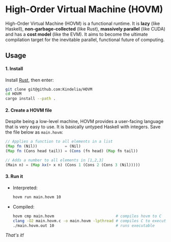 High-Order Virtual Machine (HOVM)
=================================

High-Order Virtual Machine (HOVM) is a functional runtime. It is **lazy** (like
Haskell), **non-garbage-collected** (like Rust), **massively parallel** (like
CUDA) and has a **cost model** (like the EVM). It aims to become the ultimate
compilation target for the inevitable parallel, functional future of computing.

Usage
-----

#### 1. Install

Install [Rust](https://www.rust-lang.org/), then enter:

```bash
git clone git@github.com:Kindelia/HOVM
cd HOVM
cargo install --path .
```

#### 2. Create a HOVM file

Despite being a low-level machine, HOVM provides a user-facing language that is
very easy to use. It is basically untyped Haskell with integers. Save the file
below as `main.hovm`:

```javascript
// Applies a function to all elements in a list
(Map fn (Nil))            = (Nil)
(Map fn (Cons head tail)) = (Cons (fn head) (Map fn tail))

// Adds a number to all elements in [1,2,3]
(Main n) = (Map λx(+ x n) (Cons 1 (Cons 2 (Cons 3 (Nil)))))
```

#### 3. Run it

* Interpreted:

    ```bash
    hovm run main.hovm 10
    ```

* Compiled:

    ```bash
    hovm cmp main.hovm                           # compiles hovm to C
    clang -O2 main.hovm.c -o main.hovm -lpthread # compiles C to executable
    ./main.hovm.out 10                           # runs executable
    ```

*That's it!*
